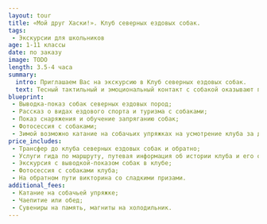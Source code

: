 ```yaml
---
layout: tour
title: «Мой друг Хаски!». Клуб северных ездовых собак.
tags:
 - Экскурсии для школьников
age: 1-11 классы
date: по заказу
image: TODO
length: 3.5-4 часа
summary:
  intro: Приглашаем Вас на экскурсию в Клуб северных ездовых собак.
  text: Тесный тактильный и эмоциональный контакт с собакой оказывают положительное влияние на психологическое состояние детей. Есть даже термин «канис-терапия», специалисты которой отмечают поразительные возможности лечения детей при помощи «лохматых четвероногих целителей».
blueprint:
 - Выводка-показ собак северных ездовых пород;
 - Рассказ о видах ездового спорта и туризма с собаками;
 - Показ снаряжения и обучение запряганию собак;
 - Фотосессия с собаками;
 - Зимой возможно катание на собачьих упряжках на усмотрение клуба за дополнительную оплату.
price_includes:
 - Трансфер до клуба северных ездовых собак и обратно;
 - Услуги гида по маршруту, путевая информация об истории клуба и его обитателях;
 - Экскурсия с выводкой-показом собак в клубе;
 - Фотосессия с собаками клуба;
 - На обратном пути викторина со сладкими призами.
additional_fees:
 - Катание на собачьей упряжке;
 - Чаепитие или обед;
 - Сувениры на память, магниты на холодильник.
---
```

